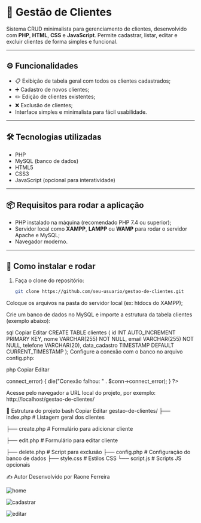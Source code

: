# 👥 Gestão de Clientes

Sistema CRUD minimalista para gerenciamento de clientes, desenvolvido com **PHP**, **HTML**, **CSS** e **JavaScript**. Permite cadastrar, listar, editar e excluir clientes de forma simples e funcional.

---

## ⚙️ Funcionalidades

- 📋 Exibição de tabela geral com todos os clientes cadastrados;
- ➕ Cadastro de novos clientes;
- ✏️ Edição de clientes existentes;
- ❌ Exclusão de clientes;
- Interface simples e minimalista para fácil usabilidade.

---

## 🛠 Tecnologias utilizadas

- PHP  
- MySQL (banco de dados)  
- HTML5  
- CSS3  
- JavaScript (opcional para interatividade)

---

## 📦 Requisitos para rodar a aplicação

- PHP instalado na máquina (recomendado PHP 7.4 ou superior);
- Servidor local como **XAMPP**, **LAMPP** ou **WAMP** para rodar o servidor Apache e MySQL;
- Navegador moderno.

---

## 🚀 Como instalar e rodar

1. Faça o clone do repositório:
   ```bash
   git clone https://github.com/seu-usuario/gestao-de-clientes.git
Coloque os arquivos na pasta do servidor local (ex: htdocs do XAMPP);

Crie um banco de dados no MySQL e importe a estrutura da tabela clientes (exemplo abaixo):

sql
Copiar
Editar
CREATE TABLE clientes (
  id INT AUTO_INCREMENT PRIMARY KEY,
  nome VARCHAR(255) NOT NULL,
  email VARCHAR(255) NOT NULL,
  telefone VARCHAR(20),
  data_cadastro TIMESTAMP DEFAULT CURRENT_TIMESTAMP
);
Configure a conexão com o banco no arquivo config.php:

php
Copiar
Editar
<?php
$servername = "localhost";
$username = "root"; // usuário padrão do XAMPP/WAMP
$password = "";     // senha padrão, geralmente vazio
$dbname = "nome_do_banco";

// Criar conexão
$conn = new mysqli($servername, $username, $password, $dbname);

// Verificar conexão
if ($conn->connect_error) {
    die("Conexão falhou: " . $conn->connect_error);
}
?>
Acesse pelo navegador a URL local do projeto, por exemplo:
http://localhost/gestao-de-clientes/

📂 Estrutura do projeto
bash
Copiar
Editar
gestao-de-clientes/
├── index.php           # Listagem geral dos clientes

├── create.php          # Formulário para adicionar cliente

├── edit.php            # Formulário para editar cliente

├── delete.php          # Script para exclusão
├── config.php          # Configuração do banco de dados
├── style.css           # Estilos CSS
└── script.js           # Scripts JS opcionais

✍️ Autor
Desenvolvido por Raone Ferreira


![home](https://github.com/user-attachments/assets/c543f25f-9dce-4057-9bb4-f872eccdf796)

![cadastrar](https://github.com/user-attachments/assets/eb4ab9c7-b25b-4527-b8eb-788e56790aac)

![editar](https://github.com/user-attachments/assets/61db150a-ff10-4357-96a8-6389b1587121)

